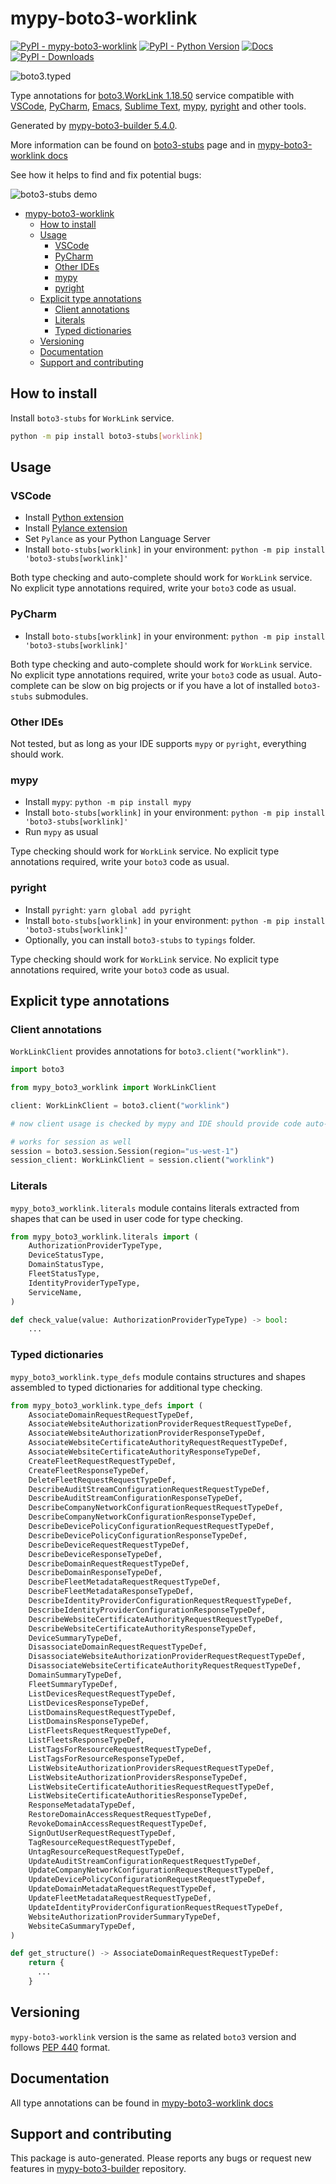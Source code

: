 <a id="mypy-boto3-worklink"></a>

# mypy-boto3-worklink

[![PyPI - mypy-boto3-worklink](https://img.shields.io/pypi/v/mypy-boto3-worklink.svg?color=blue)](https://pypi.org/project/mypy-boto3-worklink)
[![PyPI - Python Version](https://img.shields.io/pypi/pyversions/mypy-boto3-worklink.svg?color=blue)](https://pypi.org/project/mypy-boto3-worklink)
[![Docs](https://img.shields.io/readthedocs/mypy-boto3-builder.svg?color=blue)](https://mypy-boto3-builder.readthedocs.io/)
[![PyPI - Downloads](https://img.shields.io/pypi/dw/mypy-boto3-worklink?color=blue)](https://pypistats.org/packages/mypy-boto3-worklink)

![boto3.typed](https://github.com/vemel/mypy_boto3_builder/raw/master/logo.png)

Type annotations for
[boto3.WorkLink 1.18.50](https://boto3.amazonaws.com/v1/documentation/api/1.18.50/reference/services/worklink.html#WorkLink)
service compatible with [VSCode](https://code.visualstudio.com/),
[PyCharm](https://www.jetbrains.com/pycharm/),
[Emacs](https://www.gnu.org/software/emacs/),
[Sublime Text](https://www.sublimetext.com/),
[mypy](https://github.com/python/mypy),
[pyright](https://github.com/microsoft/pyright) and other tools.

Generated by
[mypy-boto3-builder 5.4.0](https://github.com/vemel/mypy_boto3_builder).

More information can be found on
[boto3-stubs](https://pypi.org/project/boto3-stubs/) page and in
[mypy-boto3-worklink docs](https://vemel.github.io/boto3_stubs_docs/mypy_boto3_worklink/)

See how it helps to find and fix potential bugs:

![boto3-stubs demo](https://github.com/vemel/mypy_boto3_builder/raw/master/demo.gif)

- [mypy-boto3-worklink](#mypy-boto3-worklink)
  - [How to install](#how-to-install)
  - [Usage](#usage)
    - [VSCode](#vscode)
    - [PyCharm](#pycharm)
    - [Other IDEs](#other-ides)
    - [mypy](#mypy)
    - [pyright](#pyright)
  - [Explicit type annotations](#explicit-type-annotations)
    - [Client annotations](#client-annotations)
    - [Literals](#literals)
    - [Typed dictionaries](#typed-dictionaries)
  - [Versioning](#versioning)
  - [Documentation](#documentation)
  - [Support and contributing](#support-and-contributing)

<a id="how-to-install"></a>

## How to install

Install `boto3-stubs` for `WorkLink` service.

```bash
python -m pip install boto3-stubs[worklink]
```

<a id="usage"></a>

## Usage

<a id="vscode"></a>

### VSCode

- Install
  [Python extension](https://marketplace.visualstudio.com/items?itemName=ms-python.python)
- Install
  [Pylance extension](https://marketplace.visualstudio.com/items?itemName=ms-python.vscode-pylance)
- Set `Pylance` as your Python Language Server
- Install `boto-stubs[worklink]` in your environment:
  `python -m pip install 'boto3-stubs[worklink]'`

Both type checking and auto-complete should work for `WorkLink` service. No
explicit type annotations required, write your `boto3` code as usual.

<a id="pycharm"></a>

### PyCharm

- Install `boto-stubs[worklink]` in your environment:
  `python -m pip install 'boto3-stubs[worklink]'`

Both type checking and auto-complete should work for `WorkLink` service. No
explicit type annotations required, write your `boto3` code as usual.
Auto-complete can be slow on big projects or if you have a lot of installed
`boto3-stubs` submodules.

<a id="other-ides"></a>

### Other IDEs

Not tested, but as long as your IDE supports `mypy` or `pyright`, everything
should work.

<a id="mypy"></a>

### mypy

- Install `mypy`: `python -m pip install mypy`
- Install `boto-stubs[worklink]` in your environment:
  `python -m pip install 'boto3-stubs[worklink]'`
- Run `mypy` as usual

Type checking should work for `WorkLink` service. No explicit type annotations
required, write your `boto3` code as usual.

<a id="pyright"></a>

### pyright

- Install `pyright`: `yarn global add pyright`
- Install `boto-stubs[worklink]` in your environment:
  `python -m pip install 'boto3-stubs[worklink]'`
- Optionally, you can install `boto3-stubs` to `typings` folder.

Type checking should work for `WorkLink` service. No explicit type annotations
required, write your `boto3` code as usual.

<a id="explicit-type-annotations"></a>

## Explicit type annotations

<a id="client-annotations"></a>

### Client annotations

`WorkLinkClient` provides annotations for `boto3.client("worklink")`.

```python
import boto3

from mypy_boto3_worklink import WorkLinkClient

client: WorkLinkClient = boto3.client("worklink")

# now client usage is checked by mypy and IDE should provide code auto-complete

# works for session as well
session = boto3.session.Session(region="us-west-1")
session_client: WorkLinkClient = session.client("worklink")
```

<a id="literals"></a>

### Literals

`mypy_boto3_worklink.literals` module contains literals extracted from shapes
that can be used in user code for type checking.

```python
from mypy_boto3_worklink.literals import (
    AuthorizationProviderTypeType,
    DeviceStatusType,
    DomainStatusType,
    FleetStatusType,
    IdentityProviderTypeType,
    ServiceName,
)

def check_value(value: AuthorizationProviderTypeType) -> bool:
    ...
```

<a id="typed-dictionaries"></a>

### Typed dictionaries

`mypy_boto3_worklink.type_defs` module contains structures and shapes assembled
to typed dictionaries for additional type checking.

```python
from mypy_boto3_worklink.type_defs import (
    AssociateDomainRequestRequestTypeDef,
    AssociateWebsiteAuthorizationProviderRequestRequestTypeDef,
    AssociateWebsiteAuthorizationProviderResponseTypeDef,
    AssociateWebsiteCertificateAuthorityRequestRequestTypeDef,
    AssociateWebsiteCertificateAuthorityResponseTypeDef,
    CreateFleetRequestRequestTypeDef,
    CreateFleetResponseTypeDef,
    DeleteFleetRequestRequestTypeDef,
    DescribeAuditStreamConfigurationRequestRequestTypeDef,
    DescribeAuditStreamConfigurationResponseTypeDef,
    DescribeCompanyNetworkConfigurationRequestRequestTypeDef,
    DescribeCompanyNetworkConfigurationResponseTypeDef,
    DescribeDevicePolicyConfigurationRequestRequestTypeDef,
    DescribeDevicePolicyConfigurationResponseTypeDef,
    DescribeDeviceRequestRequestTypeDef,
    DescribeDeviceResponseTypeDef,
    DescribeDomainRequestRequestTypeDef,
    DescribeDomainResponseTypeDef,
    DescribeFleetMetadataRequestRequestTypeDef,
    DescribeFleetMetadataResponseTypeDef,
    DescribeIdentityProviderConfigurationRequestRequestTypeDef,
    DescribeIdentityProviderConfigurationResponseTypeDef,
    DescribeWebsiteCertificateAuthorityRequestRequestTypeDef,
    DescribeWebsiteCertificateAuthorityResponseTypeDef,
    DeviceSummaryTypeDef,
    DisassociateDomainRequestRequestTypeDef,
    DisassociateWebsiteAuthorizationProviderRequestRequestTypeDef,
    DisassociateWebsiteCertificateAuthorityRequestRequestTypeDef,
    DomainSummaryTypeDef,
    FleetSummaryTypeDef,
    ListDevicesRequestRequestTypeDef,
    ListDevicesResponseTypeDef,
    ListDomainsRequestRequestTypeDef,
    ListDomainsResponseTypeDef,
    ListFleetsRequestRequestTypeDef,
    ListFleetsResponseTypeDef,
    ListTagsForResourceRequestRequestTypeDef,
    ListTagsForResourceResponseTypeDef,
    ListWebsiteAuthorizationProvidersRequestRequestTypeDef,
    ListWebsiteAuthorizationProvidersResponseTypeDef,
    ListWebsiteCertificateAuthoritiesRequestRequestTypeDef,
    ListWebsiteCertificateAuthoritiesResponseTypeDef,
    ResponseMetadataTypeDef,
    RestoreDomainAccessRequestRequestTypeDef,
    RevokeDomainAccessRequestRequestTypeDef,
    SignOutUserRequestRequestTypeDef,
    TagResourceRequestRequestTypeDef,
    UntagResourceRequestRequestTypeDef,
    UpdateAuditStreamConfigurationRequestRequestTypeDef,
    UpdateCompanyNetworkConfigurationRequestRequestTypeDef,
    UpdateDevicePolicyConfigurationRequestRequestTypeDef,
    UpdateDomainMetadataRequestRequestTypeDef,
    UpdateFleetMetadataRequestRequestTypeDef,
    UpdateIdentityProviderConfigurationRequestRequestTypeDef,
    WebsiteAuthorizationProviderSummaryTypeDef,
    WebsiteCaSummaryTypeDef,
)

def get_structure() -> AssociateDomainRequestRequestTypeDef:
    return {
      ...
    }
```

<a id="versioning"></a>

## Versioning

`mypy-boto3-worklink` version is the same as related `boto3` version and
follows [PEP 440](https://www.python.org/dev/peps/pep-0440/) format.

<a id="documentation"></a>

## Documentation

All type annotations can be found in
[mypy-boto3-worklink docs](https://vemel.github.io/boto3_stubs_docs/mypy_boto3_worklink/)

<a id="support-and-contributing"></a>

## Support and contributing

This package is auto-generated. Please reports any bugs or request new features
in [mypy-boto3-builder](https://github.com/vemel/mypy_boto3_builder/issues/)
repository.
